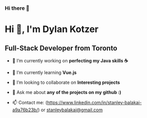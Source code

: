 ### Hi there 👋

<!--
**stanley-balakai/stanley-balakai** is a ✨ _special_ ✨ repository because its `README.md` (this file) appears on your GitHub profile.

Here are some ideas to get you started:

- 🔭 I’m currently working on ...
- 🌱 I’m currently learning ...
- 👯 I’m looking to collaborate on ...
- 🤔 I’m looking for help with ...
- 💬 Ask me about ...
- 📫 How to reach me: ...
- 😄 Pronouns: ...
- ⚡ Fun fact: ...
-->

# Hi 👋, I'm Dylan Kotzer

## Full-Stack Developer from Toronto

- 🔭 I’m currently working on **perfecting my Java skills ☕**

- 🌱 I’m currently learning **Vue.js**

- 👯 I’m looking to collaborate on **Interesting projects**

- 📧 Ask me about **any of the projects on my github :)**

- 📫 Contact me: (https://www.linkedin.com/in/stanley-balakai-a9a76b23b/) or stanleybalakai@gmail.com

<br />

<br />
